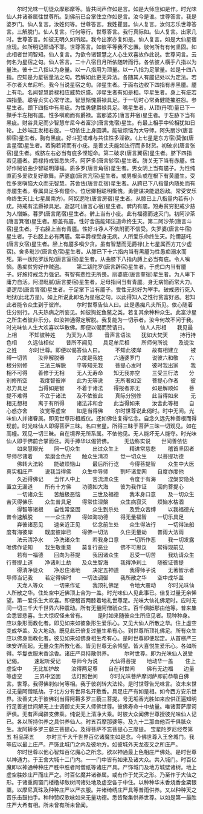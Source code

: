 <!-- { "loadSidebar": true } -->
　　尔时光味一切徒众摩那摩等。皆共同声作如是言。如是大师应如是作。时光味仙人并诸眷属往世尊所。到佛前已合掌住立作如是言。汝今是谁。世尊答言。我是婆罗门。仙人复言。汝姓何等。世尊答言。我姓瞿昙。仙人复言。汝何志乐世尊答言。三解脱门。仙人复言。行何等行。世尊答言。我行真际如。仙人复言。出家几时。世尊答言。如彼无明久如所起。我今出家亦复如是。仙人复言。如是大仙星宿应现。如所明记颇诵不耶。世尊答言。如彼平等我不忘置。彼何所有有何坚固。如此相者世间智知。仙人复言。为欲令诸智慧之人心生欢喜故作此说。世尊问言。云何名为星宿之句。仙人答言。二十八宿日月所依随转而行。各依彼人横手八指以为量法。彼十二八指以为身量。以一八指用为顶量。以一八指为足掌量。如是十四八指。应知是为星宿量法之句。若解如此更无异法。各随其人有靥记处以为定法。若不尔者大牟尼听。我今当说星宿之句。卯星生者。于面右边权下四指有赤黑靥。靥上有毛。名闻智慧爵禄相应威势炽盛。卯星生者有如是相。毕星生者。身上有疵若四指量。聪睿贞实心常守法。智慧惭愧爵禄具足。于一切时心常勇健能摧胜怨。参星生者。颈下四指中有黑疵。为性勇健爵禄具足。嘴星生者。从顶(丹项)量已下一搩手半左相有靥。性多嗔痴而有爵禄。富那婆苏(唐言井宿)星生者。于左胁下当有黑疵。财谷具足而少智慧牟尼今者富沙(唐言鬼宿)星生。有最上相手中轮相犹如日轮。上妙端正发相右旋。一切依住上身圆满。能破烦恼为大导师。阿失丽沙(唐言柳宿)星生者。胸有黑疵。好斗犯戒难与共住性多淫欲。(上七星是东方宿)莫伽(唐言星宿)星生者。若胸若背而有小疣。是善丈夫能如法行而多财货。初破求(唐言张宿)星生者。或脐左右必当有疵多悭短命。第二破求(唐言翼宿)星生者。脐下四指若见靥者。爵禄持戒皆悉失坏。阿萨多(唐言轸宿)星生者。脐关无下当有赤靥。性好作贼谄曲少智聪明薄福。质多罗(唐言角宿)星生者。男女阴上当有靥子。为性纯直而多爱欲复好歌舞。萨婆底(唐言亢宿)星生者。或男根头或在根下有黄靥生。受性多贪嗔恼大众而无智慧。苏舍佉(唐言氐宿)星生者。从跨已下八指量内随处而有赤靥生者。眷属具足多有僮仆。位居卿相聪明惭愧。勇健谋决能退怨敌。常受安乐命终生天(上七星属南方)。阿奴逻陀(唐言房宿)星生者。从膝已上八指量内若有小疣。持戒有法爵禄具足。逝瑟吒(唐言心宿)星生者。髀内有靥。短寿贫穷犯戒少慈为人憎嫉。暮罗(唐言尾宿)星生者。髀上当有小疵。此有福德而速灭门。初阿沙茶(唐言箕宿)星生者。膝盖有靥。性好舍施能知法道命终生天。第二阿沙茶(唐言斗宿)星生者。于右胫上当有青靥。性好斗诤人不依附而不信受。失罗婆(唐言牛宿)星生者。于右胫上必有两靥。常丰爵禄受身无病。人所爱乐命终生天。陀儞瑟吒(唐言女宿)星生者。胫上有靥多嗔少贪。虽有智慧而无爵禄(上七星属西方兀少虚宿)。舍多毗沙(唐言危宿)星生者。从膝已下十六指内当有黑靥为性愚痴溺水而死。第一跋陀罗跋陀(唐言室宿)星生者。从曲膝下八指内膊上必当有疵。令人嗔恼。愚痴贫穷好作贼盗。
　　第二跋陀罗(唐言辟宿)星生者。于虎口内当有靥子。好施持戒念力强记。有智有悲性无所畏。丽婆底(唐言奎宿)星生者。为人卑下庸力自活。阿湿毗腻(唐言娄宿)星生者。足母指间当有青靥。身无病恼而常大力。婆逻尼(唐言胃宿)星生者。于足掌下当有靥子。受性无悲好为宰手。破戒恶行死入地狱(此北方星)。如上所说此即名为星宿之句。以此得知人之性行贫富好恶。若知此者能令众生到于彼岸。
　　尔时世尊告仙人曰。此是愚痴凡夫所见。依心随着住分别行。凡夫热病之所妄见。如彼狗蛇鱼鳖之类。若复其余种种众生。此富沙星之所生者彼非乐分。如汝神通得定解脱。我复能为一切示者。汝今何故不问于我。时光味仙人生大欢喜以华散佛。即便以偈而赞请曰。
　　仙人人形相　　我见最上相
　　不知彼种姓　　为天为人耶
　　音声言语法　　犹如大梵天
　　持行持色相　　久远仙相似
　　昔所不闻见　　具足牟尼相
　　所师何所说　　及说汝之姓
　　尔时世尊。即便以偈答仙人曰。
　　不知此彼岸　　故有相建立
　　被缚一切苦　　汝非解脱器
　　六度是我姓　　六通婆罗门
　　说彼六和敬　　六根分别修
　　三法三解脱　　平等知无我
　　菩提心发时　　彼时我出家
　　我相不可得　　善修于无相
　　无人无寿命　　知无我亦空
　　三受三行法　　分别修所空
　　我度智彼岸　　此为无等说
　　无所著如空　　菩提心作者
　　彼忍力具足　　当得如是智
　　不着于诸法　　得报者亦无
　　如是解顺如　　菩提不难得
　　不立于诸法　　及不依彼此
　　真际分别修　　此当得如来
　　无相无想相　　离于有所得
　　诸法非和合　　此当得如来
　　汝舍此等相　　自心惑亦舍
　　汝觉等虚空　　如是当得佛
　　尔时世尊说此偈时。时中无间。光味仙人并诸眷属。即见世尊形相威仪。还如佛住复得忆念。自念久远先种善根而得现前。时光味仙人即得菩萨三昧。名曰宝星。所得三昧于菩萨三昧一切观见。如在高幢。观见一切三昧。自在境界无所系属。不依他见。无人能坏无人能夺。时光味仙人即于佛前合掌而住。两手捧华以偈赞佛。
　　无边称实说　　世间善依怙
　　如来慧眼光　　照一切众生
　　出过众生上　　精进常慈悲
　　稽首坚固者　　导师尽诸着
　　紫磨金色光　　触众生清凉
　　觉一切众生　　以菩提功德
　　佛转大法轮　　能破烦恼山
　　最后所行讫　　今得菩提智
　　众生中大医　　真实相庄严
　　说我当得佛　　众生中导师
　　割坏诸爱网　　自度亦度他
　　久近得佛记　　当作人中上
　　苦流漂众生　　令度于有海
　　涅槃安隐处　　置立无漏道
　　所有十方佛　　功德如大海
　　彼为我作证　　回向菩提心
　　一切诸众生　　苦触极恶恼
　　三世及福德　　我本身口意
　　及一切众生　　苦灭得佛乐
　　众生普具足　　得常住涅槃
　　众生病寂灭　　烦恼水枯涸
　　得智等诸根　　自性常坚固
　　众生到杀处　　及受众苦缚
　　以我福德光　　普令速解脱
　　一一众生界　　得如海功德
　　得无量福智　　一切乐具足
　　弃彼诸恶见　　速亲近正见
　　忆念前生处　　众生得法行
　　一切得法船　　度有海彼岸
　　既度彼岸已　　得佛一切法
　　久住无量劫　　普雨大法雨
　　法云清净水　　净洗诸众生
　　若我身口意　　一切所作恶
　　我一切发露　　唯佛作证知
　　我生敬重意　　莫复行恶业
　　佛不可思议　　常得现前见
　　若有一福德　　回向为菩提
　　我因诸众生　　忍受一切苦
　　我劝请众生　　行菩提上道
　　净诸刹土劫　　及众生智海
　　我得净刹土　　随彼证菩提
　　得清净徒众　　净忍住诸地
　　决定五神道　　我得师子说
　　无著智示者　　导师当记我
　　若定得佛时　　一切法调御
　　我所散之华　　空中成华盖
　　天龙人等众　　一切来作证
　　我顶礼佛足　　令地大震动
　　尔时光味仙人所散之华。住处空中近佛顶上合为一盖。时光味仙人见此事已。倍复过量无余悕望。第一爱乐生大欢喜。即便稽首两膝着地礼世尊足。光味大仙礼佛足时。应时无间一切三千大千世界六种震动。所有无量阿僧祇众生。百千俱胝那由他等。普来集会悉皆悲喜。生大惊叹怪未曾有。
　　是时如来随彼众生所应见者。现种种身。应以象形而教化者。即见如来如彼象形生爱乐心。又见大仙人所散之华。住上虚空变成华盖。及大地动。既见此已倍复过量生希有心。到世尊所顶礼佛足。所有众生应以佛身而教化者。彼见如来如佛身相生希有心。是时世尊即便起定。从首楞严三昧安详而起。无量众生所教化者。皆见世尊无余悕望。皆大喜悦生爱乐心。各如所得。华鬘衣服末香涂香。诸庄严具持散供养。
　　尔时世尊。即为光味仙人说受记偈。
　　速起听受记　　导师今为说
　　大仙得菩提　　地动华一盖
　　住上虚空中　　无比加护故
　　汝得两足尊　　自在利世间
　　佛有无边福　　边量等虚空
　　三界中坚固　　法灯照世间
　　尔时光味菩萨摩诃萨即前恭敬白佛言。世尊。我得佛刹似何等相。我于彼刹转大法轮。是时世尊告光味言。汝未来世过无量阿僧祇劫。于北方分有世界名开敷香。具足庄严有如是相。如今西方安乐世界。汝善丈夫于彼佛刹当得阿耨多罗三藐三菩提。号无垢香光胜如来应供正遍知明行足善逝世间解无上士调御丈夫天人师佛世尊。彼佛寿命十中劫量。唯诸菩萨摩诃萨俱。无有声闻辟支佛乘。纯说无上清净大乘。时彼大众闻佛世尊授彼光味仙人记已。各以所持供养之具供养仙人。时五百摩那婆等。及九十二那由他百千俱胝众生。发阿耨多罗三藐三菩提心。及得菩萨不忘菩提心三摩提。
宝星陀罗尼经卷第五
相品第五
　　尔时三千大千世界百亿诸魔生如是念。今佛世尊入王舍城门。我等应以最上庄严。严饰此城门之内及彼地方。如彼城外天龙夜叉之所庄严。
　　尔时世尊以他心智知百亿魔心之所念。欲以神通最上色相庄严佛处。是时世尊以神通力。于王舍大城十二门内。一一门中皆有如来及诸大众。共入城门。时百亿魔即以神通种种庄严胜中胜者阿僧祇等诸庄严具。严饰城门及地方城壁诸树。地上虚空胜妙庄严而庄严之。时百亿魔并诸眷属。或有作于梵天之形。乃至作于大仙之形。于诸重阁窗门楼橹却敌树间诸处地及虚空各于中住。以种种华末香烧香金粟银粟。以摩尼真珠及种种庄严以严衣服。并诸绮绣庄严具等普雨供养。又以种种天之音乐击鼓拍手。种种赞叹歌咏如来无量功德。悉皆聚集供养世尊。以如是第一最胜庄严大希有相。所未曾有所未曾闻。
